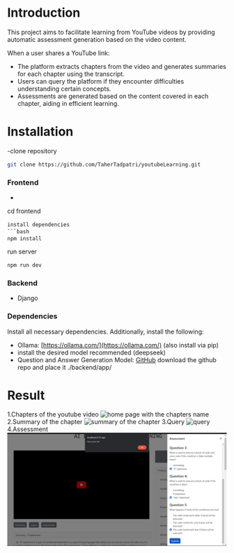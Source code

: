 # Introduction

This project aims to facilitate learning from YouTube videos by providing automatic assessment generation based on the video content.

When a user shares a YouTube link:
- The platform extracts chapters from the video and generates summaries for each chapter using the transcript.
- Users can query the platform if they encounter difficulties understanding certain concepts.
- Assessments are generated based on the content covered in each chapter, aiding in efficient learning.

# Installation
  -clone repository
  ```bash
  git clone https://github.com/TaherTadpatri/youtubeLearning.git
  ```
### Frontend
-   ```bash
  cd frontend
  ```
  install dependencies
  ```bash
  npm install
  ```
  run server
  ```bash
  npm run dev
  ```

### Backend
- Django

### Dependencies

Install all necessary dependencies. Additionally, install the following:
- Ollama: [https://ollama.com/](https://ollama.com/) (also install via pip)
- install the desired model recommended (deepseek)
- Question and Answer Generation Model: [GitHub](https://github.com/KristiyanVachev/Leaf-Question-Generation)
  download the github repo and place it  ./backend/app/


# Result
1.Chapters of the youtube video
    ![home page with the chapters name](home.jpeg)
2.Summary of the chapter
   ![summary of the chapter](summary.jpeg)
3.Query
  ![query](query.jpeg)
4.Assessment
  ![Assessment](assessment.jpeg)



